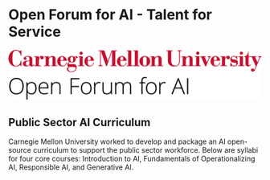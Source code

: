 # Open Forum for AI - Talent for Service

 <img src="/ofai cmu">
 
## Public Sector AI Curriculum
Carnegie Mellon University worked to develop and package an AI open-source curriculum to support the public sector workforce. Below are syllabi for four core courses: Introduction to AI, Fundamentals of Operationalizing AI, Responsible AI, and Generative AI.
